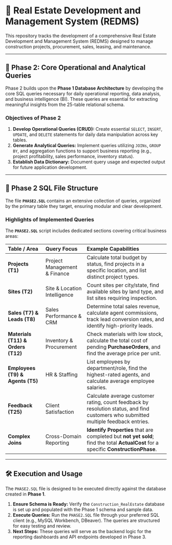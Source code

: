 # 🏡 Real Estate Development and Management System (REDMS)

This repository tracks the development of a comprehensive Real Estate Development and Management System (REDMS) designed to manage construction projects, procurement, sales, leasing, and maintenance.

---

## 🚀 Phase 2: Core Operational and Analytical Queries

Phase 2 builds upon the **Phase 1 Database Architecture** by developing the core SQL queries necessary for daily operational reporting, data analysis, and business intelligence (BI). These queries are essential for extracting meaningful insights from the 25-table relational schema.

### Objectives of Phase 2
1.  **Develop Operational Queries (CRUD):** Create essential `SELECT`, `INSERT`, `UPDATE`, and `DELETE` statements for daily data manipulation across key tables.
2.  **Generate Analytical Queries:** Implement queries utilizing `JOINs`, `GROUP BY`, and aggregation functions to support business reporting (e.g., project profitability, sales performance, inventory status).
3.  **Establish Data Dictionary:** Document query usage and expected output for future application development.

---

## 📁 Phase 2 SQL File Structure

The file **`PHASE2.SQL`** contains an extensive collection of queries, organized by the primary table they target, ensuring modular and clear development.

### Highlights of Implemented Queries

The **`PHASE2.SQL`** script includes dedicated sections covering critical business areas:

| Table / Area | Query Focus | Example Capabilities |
| :--- | :--- | :--- |
| **Projects (T1)** | Project Management & Finance | Calculate total budget by status, find projects in a specific location, and list distinct project types. |
| **Sites (T2)** | Site & Location Intelligence | Count sites per city/state, find available sites by land type, and list sites requiring inspection. |
| **Sales (T7) & Leads (T8)** | Sales Performance & CRM | Determine total sales revenue, calculate agent commissions, track lead conversion rates, and identify high-priority leads. |
| **Materials (T11) & Orders (T12)** | Inventory & Procurement | Check materials with low stock, calculate the total cost of pending **PurchaseOrders**, and find the average price per unit. |
| **Employees (T9) & Agents (T5)** | HR & Staffing | List employees by department/role, find the highest-rated agents, and calculate average employee salaries. |
| **Feedback (T25)** | Client Satisfaction | Calculate average customer rating, count feedback by resolution status, and find customers who submitted multiple feedback entries. |
| **Complex Joins** | Cross-Domain Reporting | **Identify Properties** that are completed but **not yet sold**; find the total **ActualCost** for a specific **ConstructionPhase**. |

---

## 🛠️ Execution and Usage

The `PHASE2.SQL` file is designed to be executed directly against the database created in **Phase 1**.

1.  **Ensure Schema is Ready:** Verify the `Construction_RealEstate` database is set up and populated with the Phase 1 schema and sample data.
2.  **Execute Queries:** Run the `PHASE2.SQL` file through your preferred SQL client (e.g., MySQL Workbench, DBeaver). The queries are structured for easy testing and review.
3.  **Next Steps:** These queries will serve as the backend logic for the reporting dashboards and API endpoints developed in Phase 3.

